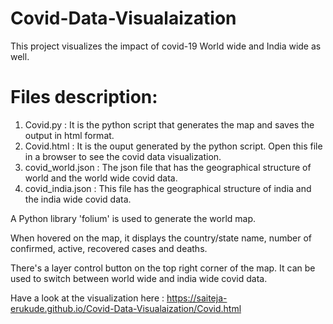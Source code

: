 # Covid-Data-Visualaization

This project visualizes the impact of covid-19 World wide and India wide as well.

Files description:
==================

1. Covid.py         :   It is the python script that generates the map and saves the output in html format.
2. Covid.html       :   It is the ouput generated by the python script. Open this file in a browser to see the covid data visualization.
3. covid_world.json :   The json file that has the geographical structure of world and the world wide covid data.
4. covid_india.json :   This file has the geographical structure of india and the india wide covid data.

A Python library 'folium' is used to generate the world map. 

When hovered on the map, it displays the country/state name, number of confirmed, active, recovered cases and deaths. 

There's a layer control button on the top right corner of the map. It can be used to switch between world wide and india wide covid data.

Have a look at the visualization here : https://saiteja-erukude.github.io/Covid-Data-Visualaization/Covid.html
